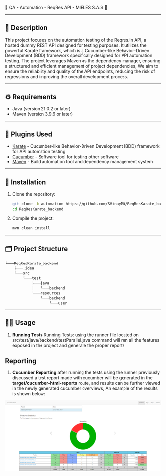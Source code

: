  🌟 QA - Automation - ReqRes API - MIELES S.A.S 🌟

---

## 📄 Description

This project focuses on the automation testing of the Reqres.in API, a hosted dummy REST API designed for testing purposes. It utilizes the powerful Karate framework, which is a Cucumber-like Behavior-Driven Development (BDD) framework specifically designed for API automation testing. The project leverages Maven as the dependency manager, ensuring a structured and efficient management of project dependencies, We aim to ensure the reliability and quality of the API endpoints, reducing the risk of regressions and improving the overall development process.

---

## ⚙️ Requirements

- Java (version 21.0.2 or later)
- Maven (version 3.9.6 or later)

---

## 🔌 Plugins Used

- [Karate](https://github.com/intuit/karate) - Cucumber-like Behavior-Driven Development (BDD) framework for API automation testing
- [Cucumber](https://cucumber.io/) - Software tool for testing other software
- [Maven](https://maven.apache.org/) - Build automation tool and dependency management system

---

## 🚀 Installation

1. Clone the repository:

    ```bash
    git clone -b automation https://github.com/SVinayMD/ReqResKarate_backend
    cd ReqResKarate_backend
    ```
2. Compile the project:

    ```bash
    mvn clean install
    ```
    
---

## 🗂 Project Structure

```
└───ReqResKarate_backend
    ├───.idea
    └───src
        └───test
            ├───java
            │   └───backend
            └───resources
                └───backend
                    └───user
```

---

## 🏃‍♂️ Usage

1. **Running Tests**:Running Tests: using the runner file located on src/test/java/backend/testParallel.java command will run
all the features exposed in the project and generate the proper reports

## Reporting

1. **Cucumber Reporting**:after running the tests using the runner previously discussed a test report made with cucumber will be 
generated in the **target/cucumber-html-reports** route, and results can be further viewed in the newly generated cucumber overviews, 
An example of the results is shown below:

![Cucumber Report](https://github.com/SVinayMD/ReqResKarate_backend/blob/main/cucumber_report.png)